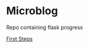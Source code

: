 # Microblog
Repo containing flask progress

[First Steps](http://blog.miguelgrinberg.com/post/the-flask-mega-tutorial-part-i-hello-world)
